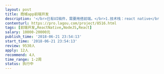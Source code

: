 ```yaml
---                
layout: post       
title: 商城app前端开发           
description: '</br>已有UI稿件，需要用搭前端。</br>1.技术栈：react native</br>2.工期：15天</br>3.保质保量，与后台开发做好对接。</br>'     
contenturl: https://pro.lagou.com/project/8516.html      
tags: [前端开发,ReactNative,NodeJS,React]            
salary: 10000-20000元          
publish_time: '2018-06-21 23:54:13'         
start_time: '2018-06-21 23:54:13'           
review: 9530人                   
apply: 12人                   
recommend: 4人                   
time_range: 1-2周              
status: 执行中                  
---                 
```

